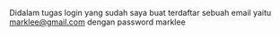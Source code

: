 Didalam tugas login yang sudah saya buat terdaftar sebuah email yaitu marklee@gmail.com dengan password marklee
